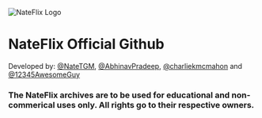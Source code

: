 ![NateFlix Logo](http://tv.macca.xyz/images/nateflix-logo.png)
# NateFlix Official Github

Developed by: [@NateTGM](https://github.com/natetgm), [@AbhinavPradeep](https://github.com/abhinavpradeep), [@charliekmcmahon](https://github.com/charliekmcmahon) and [@12345AwesomeGuy](https://github.com/12345AwesomeGuy)

### The NateFlix archives are to be used for educational and non-commerical uses only. All rights go to their respective owners.
